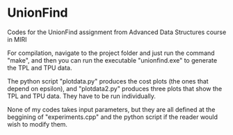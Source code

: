 # UnionFind
Codes for the UnionFind assignment from Advanced Data Structures course in MIRI

For compilation, navigate to the project folder and just run the command "make", and then you can run the executable "unionfind.exe" to generate the TPL and TPU data.

The python script "plotdata.py" produces the cost plots (the ones that depend on epsilon), and "plotdata2.py" produces three plots that show the TPL and TPU data. They have to be run individually.

None of my codes takes input parameters, but they are all defined at the beggining of "experiments.cpp" and the python script if the reader would wish to modify them.